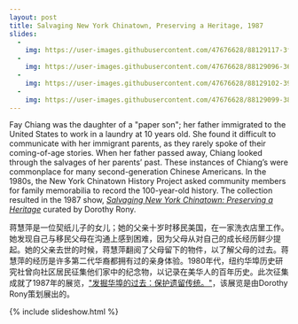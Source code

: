 ```yaml
---
layout: post
title: Salvaging New York Chinatown, Preserving a Heritage, 1987
slides:
  -
    img: https://user-images.githubusercontent.com/47676628/88129117-3fe16580-cba5-11ea-95fa-5b7ad2f38eab.jpg
  -
    img: https://user-images.githubusercontent.com/47676628/88129096-3657fd80-cba5-11ea-8994-e675815d012a.jpg
  -
    img: https://user-images.githubusercontent.com/47676628/88129102-3952ee00-cba5-11ea-92fc-fd39c154637b.jpg  
  - 
    img: https://user-images.githubusercontent.com/47676628/88129099-38ba5780-cba5-11ea-84c9-51e9df07a856.jpg
---
```


Fay Chiang was the daughter of a "paper son"; her father immigrated to the United States to work in a laundry at 10 years old. She found it difficult to communicate with her immigrant parents, as they rarely spoke of their coming-of-age stories. When her father passed away, Chiang looked through the salvages of her parents’ past. These instances of Chiang’s were commonplace for many second-generation Chinese Americans. In the 1980s, the New York Chinatown History Project asked community members for family memorabilia to record the 100-year-old history. The collection resulted in the 1987 show, *[Salvaging New York Chinatown: Preserving a Heritage](https://www.nytimes.com/1987/11/08/nyregion/a-new-exhibition-on-old-chinatown-is-enhanced-by-families-artifacts.html)* curated by Dorothy Rony. 

蒋慧萍是一位契纸儿子的女儿；她的父亲十岁时移民美国，在一家洗衣店里工作。她发现自己与移民父母在沟通上感到困难，因为父母从对自己的成长经历鲜少提起。她的父亲去世的时候，蒋慧萍翻阅了父母留下的物件，以了解父母的过去。蒋慧萍的经历是许多第二代华裔都拥有过的亲身体验。1980年代，纽约华埠历史研究社曾向社区居民征集他们家中的纪念物，以记录在美华人的百年历史。此次征集成就了1987年的展览，["发掘华埠的过去：保护遗留传统。"](https://www.nytimes.com/1987/11/08/nyregion/a-new-exhibition-on-old-chinatown-is-enhanced-by-families-artifacts.html)，该展览是由Dorothy Rony策划展出的。

{% include slideshow.html %}


